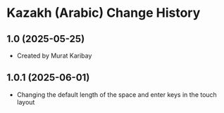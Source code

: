Kazakh (Arabic) Change History
====================

1.0 (2025-05-25)
----------------
* Created by Murat Karibay

1.0.1 (2025-06-01)
----------------
* Changing the default length of the space and enter keys in the touch layout
